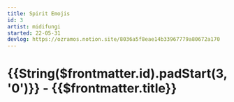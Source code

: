 ```yaml
---
title: Spirit Emojis
id: 3
artist: midifungi
started: 22-05-31
devlog: https://ozramos.notion.site/8036a5f8eae14b33967779a80672a170
---
```


# {{String($frontmatter.id).padStart(3, '0')}} - {{$frontmatter.title}}

<Midifungi :layers="['@3/bg', '@3/shapes', '@3/checker', '@3/self', '@3/squid']" />

<Midifungi title="Spirit Emojis - Group Photo" :layers="['@3/emoji']" />

<!-- <div class="row">
  <div class="col-6">
    <Midifungi title="Spirit Emojis - Class Photo" :layers="['@3/emoji']" />
  </div>
  <div class="col-6">
    <Midifungi title="Spirit Emojis - Class Photo" :layers="['@3/emoji']" />
  </div>
  <div class="col-6">
    <Midifungi title="Spirit Emojis - Class Photo" :layers="['@3/emoji']" />
  </div>
  <div class="col-6">
    <Midifungi title="Spirit Emojis - Class Photo" :layers="['@3/emoji']" />
  </div>
</div> -->